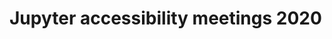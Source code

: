 # Jupyter accessibility meetings 2020

```{include} 2020-09-30.md

```

```{include} 2020-10-21.md

```

```{include} 2020-11-04.md

```

```{include} 2020-11-18.md

```

```{include} 2020-12-02.md

```

```{include} 2020-12-16.md

```

```{include} 2020-12-30.md

```
